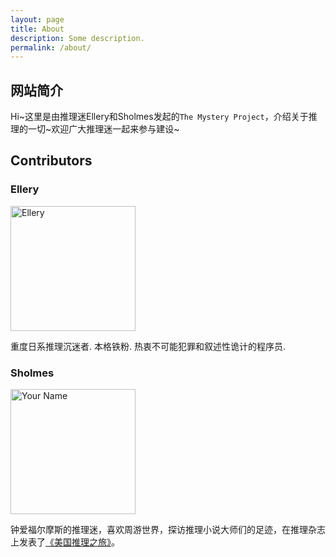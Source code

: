 ```yaml
---
layout: page
title: About
description: Some description.
permalink: /about/
---
```



## 网站简介

Hi~这里是由推理迷Ellery和Sholmes发起的`The Mystery Project`，介绍关于推理的一切~欢迎广大推理迷一起来参与建设~

## Contributors

### Ellery

<img itemprop="image" class="img-rounded" src="http://img.inmywordz.com/uploads/20180103215731_12.png" alt="Ellery" width="200">

重度日系推理沉迷者. 本格铁粉. 热衷不可能犯罪和叙述性诡计的程序员.

### Sholmes

<img itemprop="image" class="img-rounded" src="http://res.cloudinary.com/dm7h7e8xj/image/upload/c_fill,h_200,w_200/v1504971955/neo_ruqszk.jpg" alt="Your Name" width="200">

钟爱福尔摩斯的推理迷，喜欢周游世界，探访推理小说大师们的足迹，在推理杂志上发表了[《美国推理之旅》](https://goo.gl/68enY7)。
